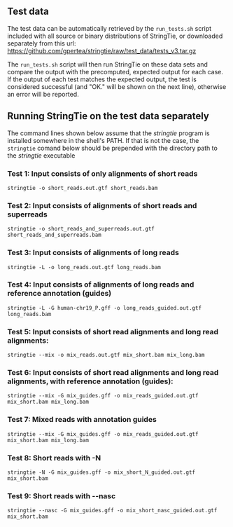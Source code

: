## Test data

The test data can be automatically retrieved by the `run_tests.sh` script included 
with all source or binary distributions of StringTie, or downloaded separately from this url:
https://github.com/gpertea/stringtie/raw/test_data/tests_v3.tar.gz

The `run_tests.sh` script will then run StringTie on these data sets and compare the output with the 
precomputed, expected output for each case. If the output of each test matches the 
expected output, the test is considered successful (and "OK." will be shown on the next line), 
otherwise an error will be reported.

## Running StringTie on the test data separately

The command lines shown below assume that the _stringtie_ program is installed somewhere 
in the shell's PATH. If that is not the case, the `stringtie` comand below should be prepended 
with the directory path to the _stringtie_ executable

### Test 1: Input consists of only alignments of short reads

```
stringtie -o short_reads.out.gtf short_reads.bam
```

### Test 2: Input consists of alignments of short reads and superreads

```
stringtie -o short_reads_and_superreads.out.gtf short_reads_and_superreads.bam
```
    
### Test 3: Input consists of alignments of long reads

```
stringtie -L -o long_reads.out.gtf long_reads.bam
```
    
### Test 4: Input consists of alignments of long reads and reference annotation (guides)

```
stringtie -L -G human-chr19_P.gff -o long_reads_guided.out.gtf long_reads.bam
```

### Test 5: Input consists of short read alignments and long read alignments:

```
stringtie --mix -o mix_reads.out.gtf mix_short.bam mix_long.bam
```

### Test 6: Input consists of short read alignments and long read alignments, with reference annotation (guides):

```
stringtie --mix -G mix_guides.gff -o mix_reads_guided.out.gtf mix_short.bam mix_long.bam
```

### Test 7: Mixed reads with annotation guides
```
stringtie --mix -G mix_guides.gff -o mix_reads_guided.out.gtf mix_short.bam mix_long.bam
```

### Test 8: Short reads with -N
```
stringtie -N -G mix_guides.gff -o mix_short_N_guided.out.gtf mix_short.bam
```

### Test 9: Short reads with --nasc
```
stringtie --nasc -G mix_guides.gff -o mix_short_nasc_guided.out.gtf mix_short.bam
```
